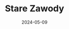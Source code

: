 ---
layout: layouts/non-en-archive-episode.njk
title: Stare Zawody
date: "2024-05-09"
link: https://rzeszow.tvp.pl/77442043/stare-zawody
datum: 9. 5. 2024
tv: TVP 3
foto: /images/uploads/zawody_357x206.jpg
alt: Patchwork image
perex: ČT Ostrava - Kowalstwo w Helfštynie | MTVA Szeged - Szczotarki | RTVS Košice - Tkactwo | TVP Kraków - Patchwork
tags: plarchive
---